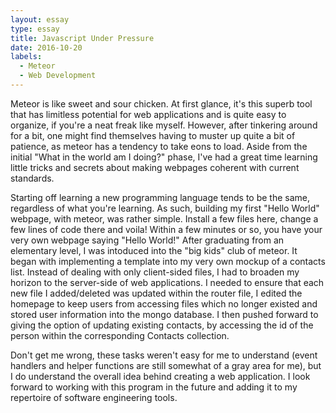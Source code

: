 ```yaml
---
layout: essay
type: essay
title: Javascript Under Pressure
date: 2016-10-20
labels:
  - Meteor
  - Web Development
---
```

 
Meteor is like sweet and sour chicken.  At first glance, it's this superb tool that has limitless potential for web applications and is quite easy to organize, if you're a neat freak like myself.  However, after tinkering around for a bit, one might find themselves having to muster up quite a bit of patience, as meteor has a tendency to take eons to load.  Aside from the initial "What in the world am I doing?" phase, I've had a great time learning little tricks and secrets about making webpages coherent with current standards.

Starting off learning a new programming language tends to be the same, regardless of what you're learning.  As such, building my first "Hello World" webpage, with meteor, was rather simple.  Install a few files here, change a few lines of code there and voila!  Within a few minutes or so, you have your very own webpage saying "Hello World!"  After graduating from an elementary level, I was intoduced into the "big kids" club of meteor.  It began with implementing a template into my very own mockup of a contacts list.  Instead of dealing with only client-sided files, I had to broaden my horizon to the server-side of web applications.  I needed to ensure that each new file I added/deleted was updated within the router file, I edited the homepage to keep users from accessing files which no longer existed and stored user information into the mongo database.  I then pushed forward to giving the option of updating existing contacts, by accessing the id of the person within the corresponding Contacts collection.  

Don't get me wrong, these tasks weren't easy for me to understand (event handlers and helper functions are still somewhat of a gray area for me), but I do understand the overall idea behind creating a web application.  I look forward to working with this program in the future and adding it to my repertoire of software engineering tools.
